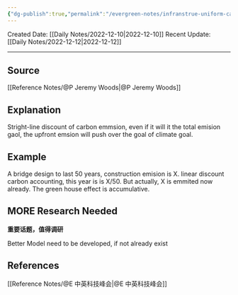 ```yaml
---
{"dg-publish":true,"permalink":"/evergreen-notes/infranstrue-uniform-carbon-accounting-discount-is-misleading/"}
---
```



Created Date: [[Daily Notes/2022-12-10\|2022-12-10]]
Recent Update:  [[Daily Notes/2022-12-12\|2022-12-12]]

---

## Source
[[Reference Notes/@P Jeremy Woods\|@P Jeremy Woods]]

## Explanation
Stright-line discount of carbon emmsion, even if it will it the total emision gaol, the upfront emsion will push over the goal of climate goal.

## Example
A bridge design to last 50 years, construction emision is X. linear discount carbon accounting, this year is is X/50. But actually, X is emmited now already. The green house effect is accumulative. 

## MORE Research Needed
**重要话题，值得调研**

Better Model need to be developed, if not already exist



## References
[[Reference Notes/@E 中英科技峰会\|@E 中英科技峰会]]
